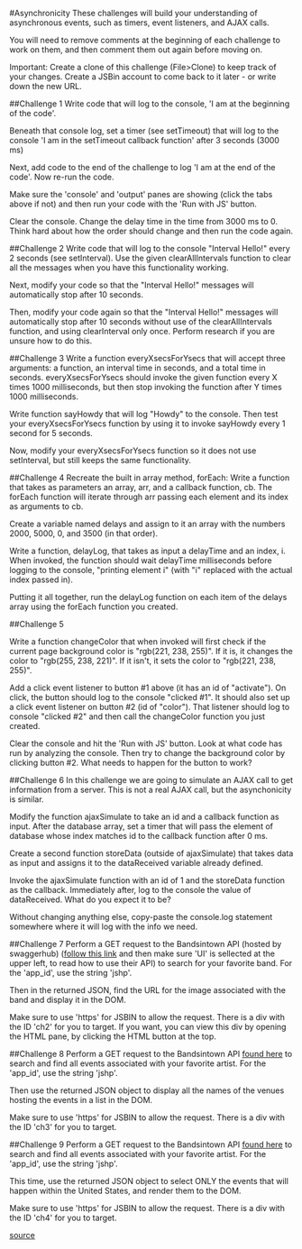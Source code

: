 #Asynchronicity
These challenges will build your understanding of asynchronous events, such as timers, event listeners, and AJAX calls.

You will need to remove comments at the beginning of each challenge to work on them, and then comment them out again before moving on.

Important: Create a clone of this challenge (File>Clone) to keep track of your changes. Create a JSBin account to come back to it later - or write down the new URL.

##Challenge 1
Write code that will log to the console, 'I am at the beginning of the code'.

Beneath that console log, set a timer (see setTimeout) that will log to the console 'I am in the setTimeout callback function' after 3 seconds (3000 ms)

Next, add code to the end of the challenge to log 'I am at the end of the code'. Now re-run the code.

Make sure the 'console' and 'output' panes are showing (click the tabs above if not) and then run your code with the 'Run with JS' button.

Clear the console. Change the delay time in the time from 3000 ms to 0. Think hard about how the order should change and then run the code again.

##Challenge 2
Write code that will log to the console "Interval Hello!" every 2 seconds (see setInterval). Use the given clearAllIntervals function to clear all the messages when you have this functionality working.

Next, modify your code so that the "Interval Hello!" messages will automatically stop after 10 seconds.

Then, modify your code again so that the "Interval Hello!" messages will automatically stop after 10 seconds without use of the clearAllIntervals function, and using clearInterval only once. Perform research if you are unsure how to do this.

##Challenge 3
Write a function everyXsecsForYsecs that will accept three arguments: a function, an interval time in seconds, and a total time in seconds. everyXsecsForYsecs should invoke the given function every X times 1000 milliseconds, but then stop invoking the function after Y times 1000 milliseconds.

Write function sayHowdy that will log "Howdy" to the console. Then test your everyXsecsForYsecs function by using it to invoke sayHowdy every 1 second for 5 seconds.

Now, modify your everyXsecsForYsecs function so it does not use setInterval, but still keeps the same functionality.

##Challenge 4
Recreate the built in array method, forEach: Write a function that takes as parameters an array, arr, and a callback function, cb. The forEach function will iterate through arr passing each element and its index as arguments to cb.

Create a variable named delays and assign to it an array with the numbers 2000, 5000, 0, and 3500 (in that order).

Write a function, delayLog, that takes as input a delayTime and an index, i. When invoked, the function should wait delayTime milliseconds before logging to the console, "printing element i" (with "i" replaced with the actual index passed in).

Putting it all together, run the delayLog function on each item of the delays array using the forEach function you created.

##Challenge 5

Write a function changeColor that when invoked will first check if the current page background color is "rgb(221, 238, 255)". If it is, it changes the color to "rgb(255, 238, 221)". If it isn't, it sets the color to "rgb(221, 238, 255)".

Add a click event listener to button #1 above (it has an id of "activate"). On click, the button should log to the console "clicked #1". It should also set up a click event listener on button #2 (id of "color"). That listener should log to console "clicked #2" and then call the changeColor function you just created.

Clear the console and hit the 'Run with JS' button. Look at what code has run by analyzing the console. Then try to change the background color by clicking button #2. What needs to happen for the button to work?

##Challenge 6
In this challenge we are going to simulate an AJAX call to get information from a server. This is not a real AJAX call, but the asynchonicity is similar.

Modify the function ajaxSimulate to take an id and a callback function as input. After the database array, set a timer that will pass the element of database whose index matches id to the callback function after 0 ms.

Create a second function storeData (outside of ajaxSimulate) that takes data as input and assigns it to the dataReceived variable already defined.

Invoke the ajaxSimulate function with an id of 1 and the storeData function as the callback. Immediately after, log to the console the value of dataReceived. What do you expect it to be?

Without changing anything else, copy-paste the console.log statement somewhere where it will log with the info we need.

##Challenge 7
Perform a GET request to the Bandsintown API (hosted by swaggerhub) ([follow this link](https://app.swaggerhub.com/apis/Bandsintown/PublicAPI/3.0.0) and then make sure 'UI' is sellected at the upper left, to read how to use their API) to search for your favorite band. For the 'app_id', use the string 'jshp'.

Then in the returned JSON, find the URL for the image associated with the band and display it in the DOM.

Make sure to use 'https' for JSBIN to allow the request. There is a div with the ID 'ch2' for you to target. If you want, you can view this div by opening the HTML pane, by clicking the HTML button at the top.

##Challenge 8
Perform a GET request to the Bandsintown API [found here](https://app.swaggerhub.com/apis/Bandsintown/PublicAPI/3.0.0) to search and find all events associated with your favorite artist. For the 'app_id', use the string 'jshp'.

Then use the returned JSON object to display all the names of the venues hosting the events in a list in the DOM.

Make sure to use 'https' for JSBIN to allow the request. There is a div with the ID 'ch3' for you to target.

##Challenge 9
Perform a GET request to the Bandsintown API [found here](https://app.swaggerhub.com/apis/Bandsintown/PublicAPI/3.0.0) to search and find all events associated with your favorite artist. For the 'app_id', use the string 'jshp'.

This time, use the returned JSON object to select ONLY the events that will happen within the United States, and render them to the DOM.

Make sure to use 'https' for JSBIN to allow the request. There is a div with the ID 'ch4' for you to target.

[source](https://jsbin.com/hijijag/1/edit?js,console,output)
